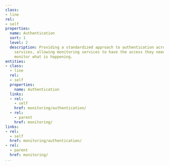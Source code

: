 ```yaml
---
class:
- line
rel:
- self
properties:
  name: Authentication
  sort: 1
  level: 2
  description: Providing a standardized approach to authentication across monitoring
    services, allowing monitoring services to have the access they need to properly
    monitor what is happening.
entities:
- class:
  - line
  rel:
  - self
  properties:
    name: Authentication
  links:
  - rel:
    - self
    href: monitoring/authentication/
  - rel:
    - parent
    href: monitoring/
links:
- rel:
  - self
  href: monitoring/authentication/
- rel:
  - parent
  href: monitoring/
...
```


